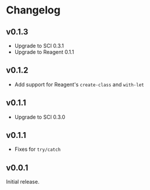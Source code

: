 # Changelog

## v0.1.3

- Upgrade to SCI 0.3.1
- Upgrade to Reagent 0.1.1

## v0.1.2

- Add support for Reagent's `create-class` and `with-let`

## v0.1.1

- Upgrade to SCI 0.3.0

## v0.1.1

- Fixes for `try/catch`

## v0.0.1

Initial release.
